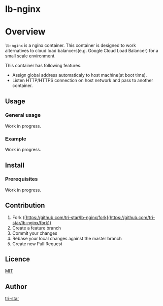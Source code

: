 lb-nginx
===================================

# Overview

`lb-nginx` is a nginx container. This container is designed to work alternatives to cloud load balancers(e.g. Google Cloud Load Balancer) for a small scale environment.

This container has following features.

* Assign global address automaticaly to host machine(at boot time).
* Listen HTTP/HTTPS connection on host network and pass to another container.


## Usage

### General usage

Work in progress.

### Example

Work in progress.

## Install

### Prerequisites

Work in progress.

## Contribution

1. Fork ([https://github.com/tri-star/lb-nginx/fork](https://github.com/tri-star/lb-nginx/fork))
2. Create a feature branch
3. Commit your changes
4. Rebase your local changes against the master branch
5. Create new Pull Request

## Licence

[MIT](https://github.com/tri-star/lb-nginx/blob/master/LICENSE)

## Author

[tri-star](https://github.com/tri-star)
